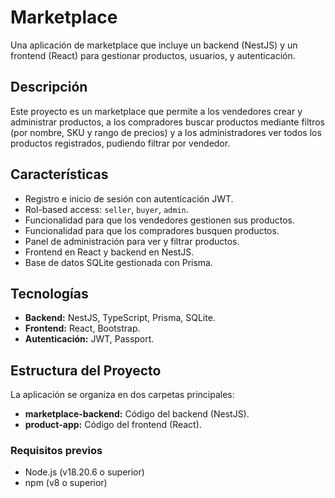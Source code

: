 # Marketplace

Una aplicación de marketplace que incluye un backend (NestJS) y un frontend (React) para gestionar productos, usuarios, y autenticación.

## Descripción

Este proyecto es un marketplace que permite a los vendedores crear y administrar productos, a los compradores buscar productos mediante filtros (por nombre, SKU y rango de precios) y a los administradores ver todos los productos registrados, pudiendo filtrar por vendedor.

## Características

- Registro e inicio de sesión con autenticación JWT.
- Rol-based access: `seller`, `buyer`, `admin`.
- Funcionalidad para que los vendedores gestionen sus productos.
- Funcionalidad para que los compradores busquen productos.
- Panel de administración para ver y filtrar productos.
- Frontend en React y backend en NestJS.
- Base de datos SQLite gestionada con Prisma.

## Tecnologías

- **Backend:** NestJS, TypeScript, Prisma, SQLite.
- **Frontend:** React, Bootstrap.
- **Autenticación:** JWT, Passport.

## Estructura del Proyecto

La aplicación se organiza en dos carpetas principales:
- **marketplace-backend:** Código del backend (NestJS).
- **product-app:** Código del frontend (React).

### Requisitos previos

- Node.js (v18.20.6 o superior)
- npm (v8 o superior)



